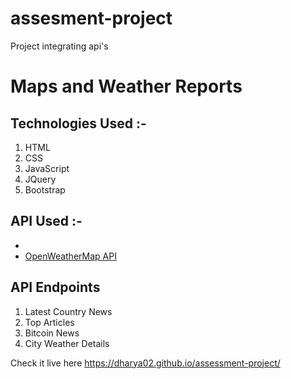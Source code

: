 # assesment-project
Project integrating api's

<h1>Maps and Weather Reports</h1>

<p>
  <h2>Technologies Used :-</h2>
    <ol>
  <li>HTML</li>
  <li>CSS </li>
  <li>JavaScript</li>
  <li>JQuery</li>
  <li>Bootstrap</li>
  </ol>
  <h2> API Used :-</h2>
<ul>
<li><a href="https://developers.google.com/maps/documentation/javascript"</li>
<li><a href="https://openweathermap.org/api">OpenWeatherMap API</a></li>
</ul>
  <h2>API Endpoints</h2>
  <ol>
  <li>Latest Country News</li>
  <li>Top Articles </li>
  <li>Bitcoin News</li>
  <li>City Weather Details</li>
  </ol>
<p>

Check it live here  https://dharya02.github.io/assessment-project/



